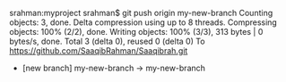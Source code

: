srahman:myproject srahman$ git push origin my-new-branch
Counting objects: 3, done.
Delta compression using up to 8 threads.
Compressing objects: 100% (2/2), done.
Writing objects: 100% (3/3), 313 bytes | 0 bytes/s, done.
Total 3 (delta 0), reused 0 (delta 0)
To https://github.com/SaaqibRahman/Saaqibrah.git
 * [new branch]	my-new-branch -> my-new-branch
